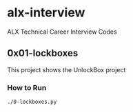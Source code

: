 # alx-interview
ALX Technical Career Interview Codes
## 0x01-lockboxes
This project shows the UnlockBox project



### How to Run
```shell
./0-lockboxes.py
```
